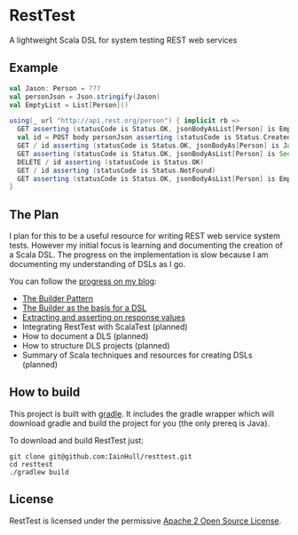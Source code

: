 # RestTest

A lightweight Scala DSL for system testing REST web services

## Example

```scala
val Jason: Person = ???
val personJson = Json.stringify(Jason)
val EmptyList = List[Person]()

using(_ url "http://api.rest.org/person") { implicit rb =>
  GET asserting (statusCode is Status.OK, jsonBodyAsList[Person] is EmptyList)
  val id = POST body personJson asserting (statusCode is Status.Created) returning (header("X-Person-Id"))
  GET / id asserting (statusCode is Status.OK, jsonBodyAs[Person] is Jason)
  GET asserting (statusCode is Status.OK, jsonBodyAsList[Person] is Seq(Jason))
  DELETE / id asserting (statusCode is Status.OK)
  GET / id asserting (statusCode is Status.NotFound)
  GET asserting (statusCode is Status.OK, jsonBodyAsList[Person] is EmptyList)
}
```

## The Plan

I plan for this to be a useful resource for writing REST web service system tests.  However my initial focus is learning and documenting the creation of a Scala DSL.  The progress on the implementation is slow because I am documenting my understanding of DSLs as I go.

You can follow the [progress on my blog](http://iainhull.github.io/tags.html#resttest-ref):

* [The Builder Pattern](http://iainhull.github.io/2013/07/01/a-simple-rest-dsl-part-1/)
* [The Builder as the basis for a DSL](http://iainhull.github.io/2013/07/02/a-simple-rest-dsl-part-2/)
* [Extracting and asserting on response values](http://iainhull.github.io/2013/07/14/a-simple-rest-dsl-part-3/)
* Integrating RestTest with ScalaTest (planned)
* How to document a DLS (planned)
* How to structure DLS projects (planned)
* Summary of Scala techniques and resources for creating DSLs (planned)

## How to build

This project is built with [gradle](http://www.gradle.org/).  It includes the gradle wrapper which will download gradle and build the project for you (the only prereq is Java).

To download and build RestTest just:

```
git clone git@github.com:IainHull/resttest.git
cd resttest
./gradlew build
```

## License

RestTest is licensed under the permissive [Apache 2 Open Source License](http://www.apache.org/licenses/LICENSE-2.0.txt).
